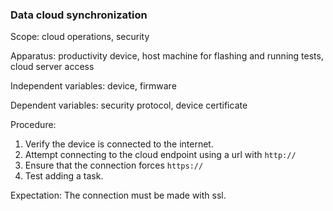 ### Data cloud synchronization
Scope: cloud operations, security

Apparatus: productivity device, host machine for flashing and running tests, cloud server access

Independent variables: device, firmware

Dependent variables: security protocol, device certificate

Procedure:

1. Verify the device is connected to the internet.
2. Attempt connecting to the cloud endpoint using a url with `http://`
3. Ensure that the connection forces `https://`
4. Test adding a task.

Expectation: The connection must be made with ssl.
